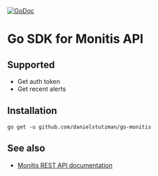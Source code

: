 [![GoDoc](https://godoc.org/github.com/danielstutzman/go-monitis?status.svg)](https://godoc.org/github.com/danielstutzman/go-monitis)

# Go SDK for Monitis API

## Supported
* Get auth token
* Get recent alerts

## Installation
```
go get -u github.com/danielstutzman/go-monitis
```

## See also
* [Monitis REST API documentation](http://www.monitis.com/docs/api.html)
